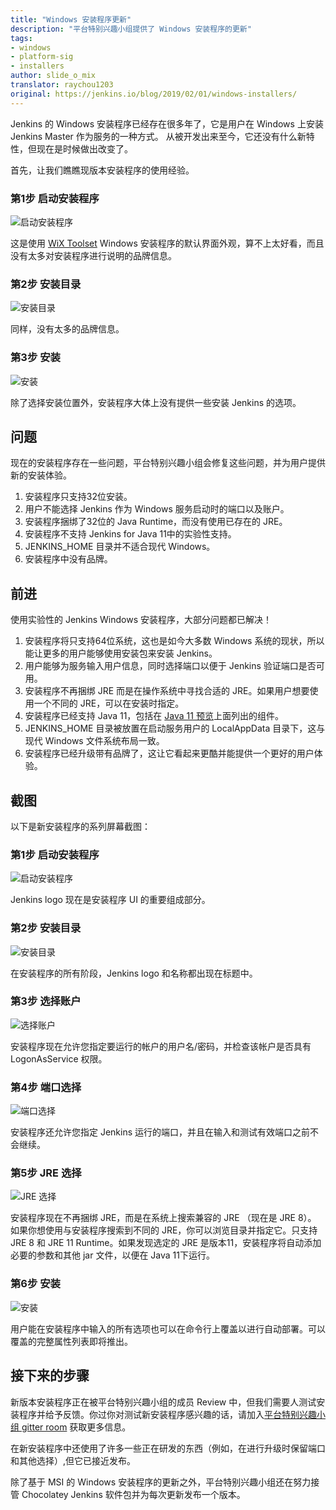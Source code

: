 ```yaml
---
title: "Windows 安装程序更新"
description: "平台特别兴趣小组提供了 Windows 安装程序的更新"
tags:
- windows
- platform-sig
- installers
author: slide_o_mix
translator: raychou1203
original: https://jenkins.io/blog/2019/02/01/windows-installers/
---
```


Jenkins 的 Windows 安装程序已经存在很多年了，它是用户在 Windows 上安装 Jenkins Master 作为服务的一种方式。
从被开发出来至今，它还没有什么新特性，但现在是时候做出改变了。

首先，让我们瞧瞧现版本安装程序的使用经验。

### 第1步 启动安装程序

![启动安装程序](../../../images/2019-02-01-windows-installer/old_installer_1.png)

这是使用 [WiX Toolset](https://wixtoolset.org) Windows 安装程序的默认界面外观，算不上太好看，而且没有太多对安装程序进行说明的品牌信息。

### 第2步 安装目录

![安装目录](../../../images/2019-02-01-windows-installer/old_installer_2.png)

同样，没有太多的品牌信息。

### 第3步 安装

![安装](../../../images/2019-02-01-windows-installer/old_installer_3.png)

除了选择安装位置外，安装程序大体上没有提供一些安装 Jenkins 的选项。

## 问题

现在的安装程序存在一些问题，平台特别兴趣小组会修复这些问题，并为用户提供新的安装体验。

 1. 安装程序只支持32位安装。
 2. 用户不能选择 Jenkins 作为 Windows 服务启动时的端口以及账户。
 3. 安装程序捆绑了32位的 Java Runtime，而没有使用已存在的 JRE。
 4. 安装程序不支持 Jenkins for Java 11中的实验性支持。
 5. JENKINS_HOME 目录并不适合现代 Windows。
 6. 安装程序中没有品牌。
 
## 前进

使用实验性的 Jenkins Windows 安装程序，大部分问题都已解决！

 1. 安装程序将只支持64位系统，这也是如今大多数 Windows 系统的现状，所以能让更多的用户能够使用安装包来安装 Jenkins。
 2. 用户能够为服务输入用户信息，同时选择端口以便于 Jenkins 验证端口是否可用。
 3. 安装程序不再捆绑 JRE 而是在操作系统中寻找合适的 JRE。如果用户想要使用一个不同的 JRE，可以在安装时指定。
 4. 安装程序已经支持 Java 11，包括在 [Java 11 预览](https://jenkins.io/zh/blog/2018/12/14/java11-preview-availability/)上面列出的组件。
 5. JENKINS_HOME 目录被放置在启动服务用户的 LocalAppData 目录下，这与现代 Windows 文件系统布局一致。
 6. 安装程序已经升级带有品牌了，这让它看起来更酷并能提供一个更好的用户体验。
 
## 截图

以下是新安装程序的系列屏幕截图：

### 第1步 启动安装程序

![启动安装程序](../../../images/2019-02-01-windows-installer/new_installer_1.png)

Jenkins logo 现在是安装程序 UI 的重要组成部分。

### 第2步 安装目录

![安装目录](../../../images/2019-02-01-windows-installer/new_installer_2.png)

在安装程序的所有阶段，Jenkins logo 和名称都出现在标题中。

### 第3步 选择账户

![选择账户](../../../images/2019-02-01-windows-installer/new_installer_3.png)

安装程序现在允许您指定要运行的帐户的用户名/密码，并检查该帐户是否具有 LogonAsService 权限。

### 第4步 端口选择

![端口选择](../../../images/2019-02-01-windows-installer/new_installer_4.png)

安装程序还允许您指定 Jenkins 运行的端口，并且在输入和测试有效端口之前不会继续。

### 第5步 JRE 选择

![JRE 选择](../../../images/2019-02-01-windows-installer/new_installer_5.png)

安装程序现在不再捆绑 JRE，而是在系统上搜索兼容的 JRE （现在是 JRE 8）。 如果你想使用与安装程序搜索到不同的 JRE，你可以浏览目录并指定它。只支持 JRE 8 和 JRE 11 Runtime。如果发现选定的 JRE 是版本11，安装程序将自动添加必要的参数和其他 jar 文件，以便在 Java 11下运行。

### 第6步 安装

![安装](../../../images/2019-02-01-windows-installer/new_installer_6.png)

用户能在安装程序中输入的所有选项也可以在命令行上覆盖以进行自动部署。可以覆盖的完整属性列表即将推出。

## 接下来的步骤

新版本安装程序正在被平台特别兴趣小组的成员 Review 中，但我们需要人测试安装程序并给予反馈。你过你对测试新安装程序感兴趣的话，请加入[平台特别兴趣小组 gitter room](https://gitter.im/jenkinsci/platform-sig) 获取更多信息。

在新安装程序中还使用了许多一些正在研发的东西（例如，在进行升级时保留端口和其他选择）,但它已接近发布。

除了基于 MSI 的 Windows 安装程序的更新之外，平台特别兴趣小组还在努力接管 Chocolatey Jenkins 软件包并为每次更新发布一个版本。
